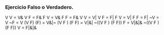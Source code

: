 ### Ejercicio Falso o Verdadero.
V V = V& 
V F = F&
F V = V&
F F = F&
V V = V|
V F = F|
F V = V|
F F = F|
~V = V
~F = V
(V F) (F) = V&|~
(V F ) (F F) = V|&|
~((V F ) (F F)) F = V|&|&
~((V F ) (F F)) V = F|&|&
